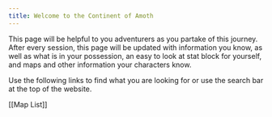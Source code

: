 ```yaml
---
title: Welcome to the Continent of Amoth
---
```

This page will be helpful to you adventurers as you partake of this journey. After every session, this page will be updated with information you know, as well as what is in your possession, an easy to look at stat block for yourself, and maps and other information your characters know.

Use the following links to find what you are looking for or use the search bar at the top of the website.


[[Map List]]
